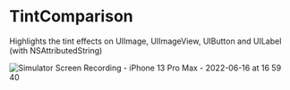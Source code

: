 # TintComparison
Highlights the tint effects on UIImage, UIImageView, UIButton and UILabel (with NSAttributedString)

![Simulator Screen Recording - iPhone 13 Pro Max - 2022-06-16 at 16 59 40](https://user-images.githubusercontent.com/6180345/174178789-557dc2e6-087f-499a-b1de-dd9710d7c538.gif)
